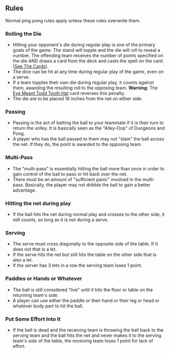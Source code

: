 ## Rules

Normal ping pong rules apply unless these rules overwrite them.

### Rolling the Die
* Hitting your opponent's die during regular play is one of the primary goals of the game. The stand will topple and the die will roll to reveal a number. The offending team receives the number of points specified on the die AND draws a card from the deck and casts the spell on the card. ([See The Cards](cards.md)).
* The dice can be hit at any time during regular play of the game, even on a serve.
* If a team topples their own die during regular play, it counts against them, awarding the resulting roll to the opposing team. **Warning:** The [Eye Meant Todd Tooth Hat](cards.md#eye-mint-todd-tooth-hat) card reverses this penalty.
* The die are to be placed 16 inches from the net on either side.

### Passing
* Passing is the act of batting the ball to your teammate if it is their turn to return the volley. It is basically seen as the "Alley-Oop" of Dungeons and Pong.
* A player who has the ball passed to them may not "slam" the ball across the net. If they do, the point is awarded to the opposing team.

### Multi-Pass
* The "multi-pass" is essentially hitting the ball more than once in order to gain control of the ball to pass or hit back over the net.
* There must be an amount of "sufficient panic" involved in the multi-pass. Basically, the player may not dribble the ball to gain a better advantage.

### Hitting the net during play
* If the ball hits the net during normal play and crosses to the other side, it still counts, so long as it is not during a serve.

### Serving
* The serve must cross diagonally to the opposite side of the table. If it does not that is a let.
* If the serve hits the net but still hits the table on the other side that is also a let.
* If the server has 3 lets in a row the serving team loses 1 point.

### Paddles or Hands or Whatever
* The ball is still considered "live" until it hits the floor or table on the returning team's side.
* A player can use either the paddle or their hand or their leg or head or whatever body part to hit the ball.

### Put Some Effort Into It
* If the ball is dead and the receiving team is throwing the ball back to the serving team and the ball hits the net and never makes it to the serving team's side of the table, the receiving team loses 1 point for lack of effort.
